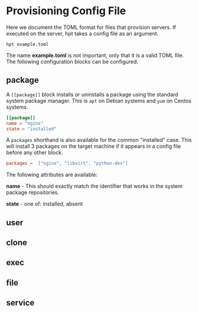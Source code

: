 # Provisioning Config File

Here we document the TOML format for files that provision servers. If executed
on the server, hpt takes a config file as an argument.

```
hpt example.toml
```

The name **example.toml** is not important, only that it is a valid TOML file.
The following configuration blocks can be configured.


## package

A `[[package]]` block installs or uninstalls a package using the standard system
package manager. This is `apt` on Debian systems and `yum` on Centos systems.

```toml
[[package]]
name = "nginx"
state = "installed"
```

A `packages` shorthand is also available for the common "installed" case. This 
will install 3 packages on the target machine if it appears in a config file 
before any other block.

```toml
packages =  ["nginx", "libvirt", "python-dev"]
```

The following attributes are available:

**name** - This should exactly match the identifier that works in the system
package repositories.

**state** - one of: installed, absent


## user

## clone

## exec

## file

## service

